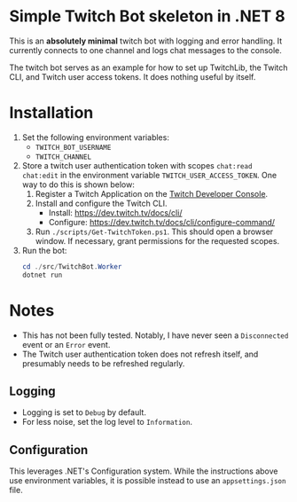 # Simple Twitch Bot skeleton in .NET 8

This is an **absolutely minimal** twitch bot with logging and error handling. It currently connects to one channel and logs chat messages to the console.

The twitch bot serves as an example for how to set up TwitchLib, the Twitch CLI, and Twitch user access tokens. It does nothing useful by itself.

# Installation

1. Set the following environment variables:
    - `TWITCH_BOT_USERNAME`
    - `TWITCH_CHANNEL`
2. Store a twitch user authentication token with scopes `chat:read chat:edit` in the environment variable `TWITCH_USER_ACCESS_TOKEN`. One way to do this is shown below:
    1. Register a Twitch Application on the [Twitch Developer Console](https://dev.twitch.tv/console/apps).
    2. Install and configure the Twitch CLI.
        - Install: https://dev.twitch.tv/docs/cli/
        - Configure: https://dev.twitch.tv/docs/cli/configure-command/
    2. Run `./scripts/Get-TwitchToken.ps1`. This should open a browser window. If necessary, grant permissions for the requested scopes.
3. Run the bot:
    ``` PowerShell
    cd ./src/TwitchBot.Worker
    dotnet run
    ```

# Notes

- This has not been fully tested. Notably, I have never seen a `Disconnected` event or an `Error` event.
- The Twitch user authentication token does not refresh itself, and presumably needs to be refreshed regularly.

## Logging

- Logging is set to `Debug` by default.
- For less noise, set the log level to `Information`.

## Configuration

This leverages .NET's Configuration system. While the instructions above use environment variables, it is possible instead to use an `appsettings.json` file.
